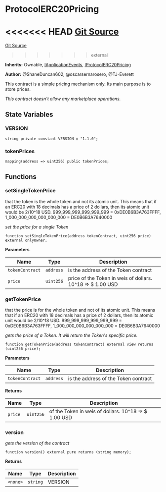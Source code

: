 # ProtocolERC20Pricing
<<<<<<< HEAD
[Git Source](https://github.com/thrackle-io/tron/blob/c915f21b8dd526456aab7e2f9388d412d287d507/src/pricing/ProtocolERC20Pricing.sol)
=======
[Git Source](https://github.com/thrackle-io/tron/blob/81964a0e15d7593cfe172486fd6691a89432c332/src/pricing/ProtocolERC20Pricing.sol)
>>>>>>> external

**Inherits:**
Ownable, [IApplicationEvents](/src/interfaces/IEvents.sol/interface.IApplicationEvents.md), [IProtocolERC20Pricing](/src/pricing/IProtocolERC20Pricing.sol/interface.IProtocolERC20Pricing.md)

**Author:**
@ShaneDuncan602, @oscarsernarosero, @TJ-Everett

This contract is a simple pricing mechanism only. Its main purpose is to store prices.

*This contract doesn't allow any marketplace operations.*


## State Variables
### VERSION

```solidity
string private constant VERSION = "1.1.0";
```


### tokenPrices

```solidity
mapping(address => uint256) public tokenPrices;
```


## Functions
### setSingleTokenPrice

that the token is the whole token and not its atomic unit. This means that if an
ERC20 with 18 decimals has a price of 2 dollars, then its atomic unit would be 2/10^18 USD.
999_999_999_999_999_999 = 0xDE0B6B3A763FFFF, 1_000_000_000_000_000_000 = DE0B6B3A7640000

*set the price for a single Token*


```solidity
function setSingleTokenPrice(address tokenContract, uint256 price) external onlyOwner;
```
**Parameters**

|Name|Type|Description|
|----|----|-----------|
|`tokenContract`|`address`|is the address of the Token contract|
|`price`|`uint256`|price of the Token in weis of dollars. 10^18 => $ 1.00 USD|


### getTokenPrice

that the price is for the whole token and not of its atomic unit. This means that if
an ERC20 with 18 decimals has a price of 2 dollars, then its atomic unit would be 2/10^18 USD.
999_999_999_999_999_999 = 0xDE0B6B3A763FFFF, 1_000_000_000_000_000_000 = DE0B6B3A7640000

*gets the price of a Token. It will return the Token's specific price.*


```solidity
function getTokenPrice(address tokenContract) external view returns (uint256 price);
```
**Parameters**

|Name|Type|Description|
|----|----|-----------|
|`tokenContract`|`address`|is the address of the Token contract|

**Returns**

|Name|Type|Description|
|----|----|-----------|
|`price`|`uint256`|of the Token in weis of dollars. 10^18 => $ 1.00 USD|


### version

*gets the version of the contract*


```solidity
function version() external pure returns (string memory);
```
**Returns**

|Name|Type|Description|
|----|----|-----------|
|`<none>`|`string`|VERSION|


